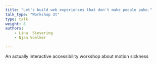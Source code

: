```yaml
---
title: "Let's build web experiences that don't make people puke."
talk_type: "Workshop 3t"
type: talk
weight: 8
authors:
    - Lina  Sievering
    - Njan Voelker

---
```

An actually interactive accessibility workshop about motion sickness
